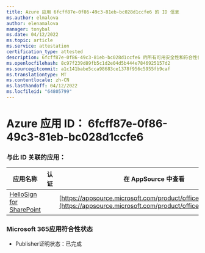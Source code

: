 ```yaml
---
title: Azure 应用 6fcff87e-0f86-49c3-81eb-bc028d1ccfe6 的 ID 信息
ms.author: elmalova
author: elenamalova
manager: tonybal
ms.date: 04/12/2022
ms.topic: article
ms.service: attestation
certification_type: attested
description: 6fcff87e-0f86-49c3-81eb-bc028d1ccfe6 的所有可用安全性和符合性信息。
ms.openlocfilehash: 8c97f239d89fb5c1d2e04d5b444e7846925157d2
ms.sourcegitcommit: a1c141babe5cca98683ce1378f956c5955fb9caf
ms.translationtype: MT
ms.contentlocale: zh-CN
ms.lasthandoff: 04/12/2022
ms.locfileid: "64805799"
---
```

# <a name="azure-app-id-6fcff87e-0f86-49c3-81eb-bc028d1ccfe6"></a>Azure 应用 ID： 6fcff87e-0f86-49c3-81eb-bc028d1ccfe6


### <a name="apps-associated-with-this-id"></a>与此 ID 关联的应用：
| **应用名称** | **认证** | **在 AppSource 中查看** |
|--------------|---------------|-----------------------|
| [HelloSign for SharePoint](../forward/WA200003245.md) |  | [https://appsource.microsoft.com/product/office/WA200003245](https://appsource.microsoft.com/product/office/WA200003245) |

### <a name="microsoft-365-app-compliance-status"></a>Microsoft 365应用符合性状态
- Publisher证明状态：已完成
